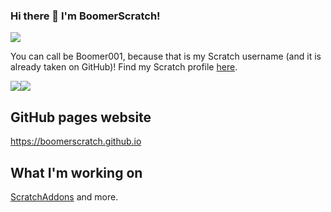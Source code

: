 ### Hi there 👋 I'm BoomerScratch!

[![](https://img.shields.io/github/followers/BoomerScratch?style=social)](https://github.com/BoomerScratch/?tab=followers)

You can call be Boomer001, because that is my Scratch username (and it is already taken on GitHub)! Find my Scratch profile [here](https://scratch.mit.edu/users/Boomer001/).

![](https://github-readme-stats.vercel.app/api?username=BoomerScratch&include_all_commits=true&show_icons=true&theme=synthwave)![](https://github-readme-stats.vercel.app/api/top-langs/?username=BoomerScratch&layout=compact&theme=synthwave)

## GitHub pages website

https://boomerscratch.github.io

## What I'm working on

[ScratchAddons](https://github.com/ScratchAddons) and more.
